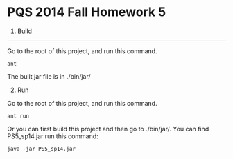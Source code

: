 PQS 2014 Fall Homework 5
===============

1. Build
--------

Go to the root of this project, and run this command.
```
ant
```
The built jar file is in ./bin/jar/

2. Run

Go to the root of this project, and run this command.
```
ant run
```

Or you can first build this project and then go to ./bin/jar/. You can find PS5_sp14.jar
run this command:

```
java -jar PS5_sp14.jar
```
